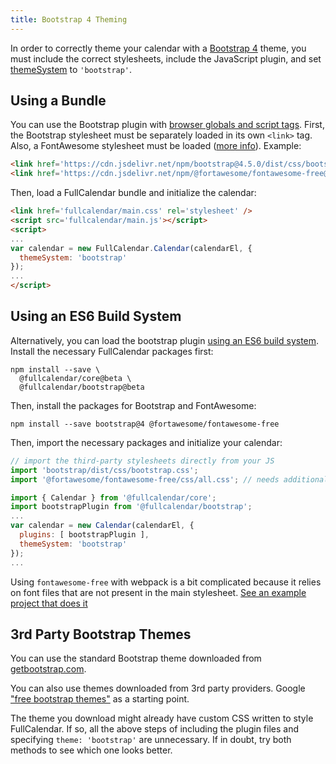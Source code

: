 ```yaml
---
title: Bootstrap 4 Theming
---
```


In order to correctly theme your calendar with a [Bootstrap 4](https://getbootstrap.com/docs/4.6/getting-started/introduction/) theme, you must include the correct stylesheets, include the JavaScript plugin, and set [themeSystem](themeSystem) to `'bootstrap'`.


## Using a Bundle


You can use the Bootstrap plugin with [browser globals and script tags](initialize-globals). First, the Bootstrap stylesheet must be separately loaded in its own `<link>` tag. Also, a FontAwesome stylesheet must be loaded ([more info](https://fontawesome.com/get-started)). Example:

```html
<link href='https://cdn.jsdelivr.net/npm/bootstrap@4.5.0/dist/css/bootstrap.css' rel='stylesheet'>
<link href='https://cdn.jsdelivr.net/npm/@fortawesome/fontawesome-free@5.13.1/css/all.css' rel='stylesheet'>
```

Then, load a FullCalendar bundle and initialize the calendar:

```html
<link href='fullcalendar/main.css' rel='stylesheet' />
<script src='fullcalendar/main.js'></script>
<script>
...
var calendar = new FullCalendar.Calendar(calendarEl, {
  themeSystem: 'bootstrap'
});
...
</script>
```


## Using an ES6 Build System


Alternatively, you can load the bootstrap plugin [using an ES6 build system](initialize-es6). Install the necessary FullCalendar packages first:

```
npm install --save \
  @fullcalendar/core@beta \
  @fullcalendar/bootstrap@beta
```

Then, install the packages for Bootstrap and FontAwesome:

```
npm install --save bootstrap@4 @fortawesome/fontawesome-free
```

Then, import the necessary packages and initialize your calendar:

```js
// import the third-party stylesheets directly from your JS
import 'bootstrap/dist/css/bootstrap.css';
import '@fortawesome/fontawesome-free/css/all.css'; // needs additional webpack config!

import { Calendar } from '@fullcalendar/core';
import bootstrapPlugin from '@fullcalendar/bootstrap';
...
var calendar = new Calendar(calendarEl, {
  plugins: [ bootstrapPlugin ],
  themeSystem: 'bootstrap'
});
...
```

Using `fontawesome-free` with webpack is a bit complicated because it relies on font files that are not present in the main stylesheet. <a href='https://github.com/fullcalendar/fullcalendar-example-projects/tree/master/bootstrap' class='more-link'>See an example project that does it</a>


## 3rd Party Bootstrap Themes

You can use the standard Bootstrap theme downloaded from [getbootstrap.com](https://getbootstrap.com/).

You can also use themes downloaded from 3rd party providers. Google ["free bootstrap themes"](https://www.google.com/search?q=free+bootstrap+themes) as a starting point.

The theme you download might already have custom CSS written to style FullCalendar. If so, all the above steps of including the plugin files and specifying `theme: 'bootstrap'` are unnecessary. If in doubt, try both methods to see which one looks better.
